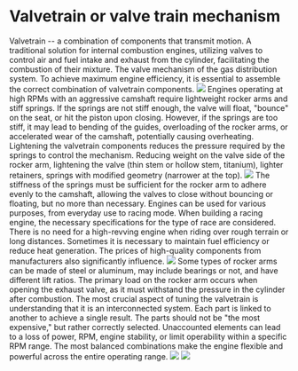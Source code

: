 # Valvetrain or valve train mechanism

Valvetrain -- a combination of components that transmit motion. A traditional solution for internal combustion engines, utilizing valves to control air and fuel intake and exhaust from the cylinder, facilitating the combustion of their mixture. The valve mechanism of the gas distribution system. To achieve maximum engine efficiency, it is essential to assemble the correct combination of valvetrain components.
![](http://mypitbike.ru/uploads/images/00/00/13/2015/08/18/738af6.jpg)
Engines operating at high RPMs with an aggressive camshaft require lightweight rocker arms and stiff springs. If the springs are not stiff enough, the valve will float, "bounce" on the seat, or hit the piston upon closing. However, if the springs are too stiff, it may lead to bending of the guides, overloading of the rocker arms, or accelerated wear of the camshaft, potentially causing overheating.
Lightening the valvetrain components reduces the pressure required by the springs to control the mechanism. Reducing weight on the valve side of the rocker arm, lightening the valve (thin stem or hollow stem, titanium), lighter retainers, springs with modified geometry (narrower at the top).
![](http://mypitbike.ru/uploads/images/00/00/13/2015/08/18/e3b2c8.jpg) The stiffness of the springs must be sufficient for the rocker arm to adhere evenly to the camshaft, allowing the valves to close without bouncing or floating, but no more than necessary.
Engines can be used for various purposes, from everyday use to racing mode.
When building a racing engine, the necessary specifications for the type of race are considered. There is no need for a high-revving engine when riding over rough terrain or long distances. Sometimes it is necessary to maintain fuel efficiency or reduce heat generation.
The prices of high-quality components from manufacturers also significantly influence.
![](http://mypitbike.ru/uploads/images/00/00/13/2015/08/18/1b5be7.jpg)
Some types of rocker arms can be made of steel or aluminum, may include bearings or not, and have different lift ratios. The primary load on the rocker arm occurs when opening the exhaust valve, as it must withstand the pressure in the cylinder after combustion.
The most crucial aspect of tuning the valvetrain is understanding that it is an interconnected system. Each part is linked to another to achieve a single result. The parts should not be "the most expensive," but rather correctly selected. Unaccounted elements can lead to a loss of power, RPM, engine stability, or limit operability within a specific RPM range. The most balanced combinations make the engine flexible and powerful across the entire operating range.
![](http://mypitbike.ru/uploads/images/00/00/13/2015/08/18/a2aece.jpg)
![](http://mypitbike.ru/uploads/images/00/00/13/2015/08/18/975b30.jpg)